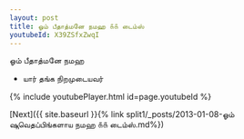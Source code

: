 ```yaml
---
layout: post
title: ஓம் பீதாத்மனே நமஹ ௧௧ டைம்ஸ்
youtubeId: X39ZSfxZwqI
---
```

 
 
 ஓம் பீதாத்மனே நமஹ  
 
 -  யார் தங்க நிறமுடையவர் 
 
  
 
  
 
 
 
 
 
 


{% include youtubePlayer.html id=page.youtubeId %}
 
[Next]({{ site.baseurl }}{% link  split1/_posts/2013-01-08-ஓம் ஷுவெதப்பிங்களாய நமஹ ௧௧ டைம்ஸ்.md%})
 
